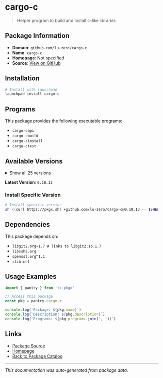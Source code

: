 # cargo-c

> Helper program to build and install c-like libraries

## Package Information

- **Domain**: `github.com/lu-zero/cargo-c`
- **Name**: `cargo-c`
- **Homepage**: Not specified
- **Source**: [View on GitHub](https://github.com/pkgxdev/pantry/tree/main/projects/github.com/lu-zero/cargo-c/package.yml)

## Installation

```bash
# Install with launchpad
launchpad install cargo-c
```

## Programs

This package provides the following executable programs:

- `cargo-capi`
- `cargo-cbuild`
- `cargo-cinstall`
- `cargo-ctest`

## Available Versions

<details>
<summary>Show all 25 versions</summary>

- `0.10.13`, `0.10.12`, `0.10.11`, `0.10.10`, `0.10.9`
- `0.10.8`, `0.10.7`, `0.10.6`, `0.10.5`, `0.10.4`
- `0.10.3`, `0.10.2`, `0.10.1`, `0.10.0`, `0.9.32`
- `0.9.31`, `0.9.30`, `0.9.29`, `0.9.28`, `0.9.27`
- `0.9.26`, `0.9.24`, `0.9.22`, `0.9.21`, `0.9.20`

</details>

**Latest Version**: `0.10.13`

### Install Specific Version

```bash
# Install specific version
sh <(curl https://pkgx.sh) +github.com/lu-zero/cargo-c@0.10.13 -- $SHELL -i
```

## Dependencies

This package depends on:

- `libgit2.org~1.7 # links to libgit2.so.1.7`
- `libssh2.org`
- `openssl.org^1.1`
- `zlib.net`

## Usage Examples

```typescript
import { pantry } from 'ts-pkgx'

// Access this package
const pkg = pantry.cargo-c

console.log(`Package: ${pkg.name}`)
console.log(`Description: ${pkg.description}`)
console.log(`Programs: ${pkg.programs.join(', ')}`)
```

## Links

- [Package Source](https://github.com/pkgxdev/pantry/tree/main/projects/github.com/lu-zero/cargo-c/package.yml)
- [Homepage](#)
- [Back to Package Catalog](../package-catalog.md)

---

*This documentation was auto-generated from package data.*
